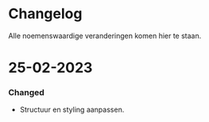 # Changelog

Alle noemenswaardige veranderingen komen hier te staan.

# 25-02-2023
### Changed
- Structuur en styling aanpassen.